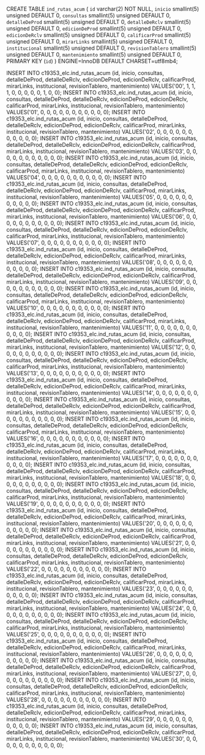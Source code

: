CREATE TABLE `ind_rutas_acum` (
  `id` varchar(2) NOT NULL,
  `inicio` smallint(5) unsigned DEFAULT 0,
  `consultas` smallint(5) unsigned DEFAULT 0,
  `detalleDeProd` smallint(5) unsigned DEFAULT 0,
  `detalleDeRclv` smallint(5) unsigned DEFAULT 0,
  `edicionDeProd` smallint(5) unsigned DEFAULT 0,
  `edicionDeRclv` smallint(5) unsigned DEFAULT 0,
  `calificarProd` smallint(5) unsigned DEFAULT 0,
  `mirarLinks` smallint(5) unsigned DEFAULT 0,
  `institucional` smallint(5) unsigned DEFAULT 0,
  `revisionTablero` smallint(5) unsigned DEFAULT 0,
  `mantenimiento` smallint(5) unsigned DEFAULT 0,
  PRIMARY KEY (`id`)
) ENGINE=InnoDB DEFAULT CHARSET=utf8mb4;

INSERT INTO c19353_elc.ind_rutas_acum (id, inicio, consultas, detalleDeProd, detalleDeRclv, edicionDeProd, edicionDeRclv, calificarProd, mirarLinks, institucional, revisionTablero, mantenimiento) VALUES('00', 1, 1, 1, 0, 0, 0, 0, 0, 1, 0, 0);
INSERT INTO c19353_elc.ind_rutas_acum (id, inicio, consultas, detalleDeProd, detalleDeRclv, edicionDeProd, edicionDeRclv, calificarProd, mirarLinks, institucional, revisionTablero, mantenimiento) VALUES('01', 0, 0, 0, 0, 0, 0, 0, 0, 0, 0, 0);
INSERT INTO c19353_elc.ind_rutas_acum (id, inicio, consultas, detalleDeProd, detalleDeRclv, edicionDeProd, edicionDeRclv, calificarProd, mirarLinks, institucional, revisionTablero, mantenimiento) VALUES('02', 0, 0, 0, 0, 0, 0, 0, 0, 0, 0, 0);
INSERT INTO c19353_elc.ind_rutas_acum (id, inicio, consultas, detalleDeProd, detalleDeRclv, edicionDeProd, edicionDeRclv, calificarProd, mirarLinks, institucional, revisionTablero, mantenimiento) VALUES('03', 0, 0, 0, 0, 0, 0, 0, 0, 0, 0, 0);
INSERT INTO c19353_elc.ind_rutas_acum (id, inicio, consultas, detalleDeProd, detalleDeRclv, edicionDeProd, edicionDeRclv, calificarProd, mirarLinks, institucional, revisionTablero, mantenimiento) VALUES('04', 0, 0, 0, 0, 0, 0, 0, 0, 0, 0, 0);
INSERT INTO c19353_elc.ind_rutas_acum (id, inicio, consultas, detalleDeProd, detalleDeRclv, edicionDeProd, edicionDeRclv, calificarProd, mirarLinks, institucional, revisionTablero, mantenimiento) VALUES('05', 0, 0, 0, 0, 0, 0, 0, 0, 0, 0, 0);
INSERT INTO c19353_elc.ind_rutas_acum (id, inicio, consultas, detalleDeProd, detalleDeRclv, edicionDeProd, edicionDeRclv, calificarProd, mirarLinks, institucional, revisionTablero, mantenimiento) VALUES('06', 0, 0, 0, 0, 0, 0, 0, 0, 0, 0, 0);
INSERT INTO c19353_elc.ind_rutas_acum (id, inicio, consultas, detalleDeProd, detalleDeRclv, edicionDeProd, edicionDeRclv, calificarProd, mirarLinks, institucional, revisionTablero, mantenimiento) VALUES('07', 0, 0, 0, 0, 0, 0, 0, 0, 0, 0, 0);
INSERT INTO c19353_elc.ind_rutas_acum (id, inicio, consultas, detalleDeProd, detalleDeRclv, edicionDeProd, edicionDeRclv, calificarProd, mirarLinks, institucional, revisionTablero, mantenimiento) VALUES('08', 0, 0, 0, 0, 0, 0, 0, 0, 0, 0, 0);
INSERT INTO c19353_elc.ind_rutas_acum (id, inicio, consultas, detalleDeProd, detalleDeRclv, edicionDeProd, edicionDeRclv, calificarProd, mirarLinks, institucional, revisionTablero, mantenimiento) VALUES('09', 0, 0, 0, 0, 0, 0, 0, 0, 0, 0, 0);
INSERT INTO c19353_elc.ind_rutas_acum (id, inicio, consultas, detalleDeProd, detalleDeRclv, edicionDeProd, edicionDeRclv, calificarProd, mirarLinks, institucional, revisionTablero, mantenimiento) VALUES('10', 0, 0, 0, 0, 0, 0, 0, 0, 0, 0, 0);
INSERT INTO c19353_elc.ind_rutas_acum (id, inicio, consultas, detalleDeProd, detalleDeRclv, edicionDeProd, edicionDeRclv, calificarProd, mirarLinks, institucional, revisionTablero, mantenimiento) VALUES('11', 0, 0, 0, 0, 0, 0, 0, 0, 0, 0, 0);
INSERT INTO c19353_elc.ind_rutas_acum (id, inicio, consultas, detalleDeProd, detalleDeRclv, edicionDeProd, edicionDeRclv, calificarProd, mirarLinks, institucional, revisionTablero, mantenimiento) VALUES('12', 0, 0, 0, 0, 0, 0, 0, 0, 0, 0, 0);
INSERT INTO c19353_elc.ind_rutas_acum (id, inicio, consultas, detalleDeProd, detalleDeRclv, edicionDeProd, edicionDeRclv, calificarProd, mirarLinks, institucional, revisionTablero, mantenimiento) VALUES('13', 0, 0, 0, 0, 0, 0, 0, 0, 0, 0, 0);
INSERT INTO c19353_elc.ind_rutas_acum (id, inicio, consultas, detalleDeProd, detalleDeRclv, edicionDeProd, edicionDeRclv, calificarProd, mirarLinks, institucional, revisionTablero, mantenimiento) VALUES('14', 0, 0, 0, 0, 0, 0, 0, 0, 0, 0, 0);
INSERT INTO c19353_elc.ind_rutas_acum (id, inicio, consultas, detalleDeProd, detalleDeRclv, edicionDeProd, edicionDeRclv, calificarProd, mirarLinks, institucional, revisionTablero, mantenimiento) VALUES('15', 0, 0, 0, 0, 0, 0, 0, 0, 0, 0, 0);
INSERT INTO c19353_elc.ind_rutas_acum (id, inicio, consultas, detalleDeProd, detalleDeRclv, edicionDeProd, edicionDeRclv, calificarProd, mirarLinks, institucional, revisionTablero, mantenimiento) VALUES('16', 0, 0, 0, 0, 0, 0, 0, 0, 0, 0, 0);
INSERT INTO c19353_elc.ind_rutas_acum (id, inicio, consultas, detalleDeProd, detalleDeRclv, edicionDeProd, edicionDeRclv, calificarProd, mirarLinks, institucional, revisionTablero, mantenimiento) VALUES('17', 0, 0, 0, 0, 0, 0, 0, 0, 0, 0, 0);
INSERT INTO c19353_elc.ind_rutas_acum (id, inicio, consultas, detalleDeProd, detalleDeRclv, edicionDeProd, edicionDeRclv, calificarProd, mirarLinks, institucional, revisionTablero, mantenimiento) VALUES('18', 0, 0, 0, 0, 0, 0, 0, 0, 0, 0, 0);
INSERT INTO c19353_elc.ind_rutas_acum (id, inicio, consultas, detalleDeProd, detalleDeRclv, edicionDeProd, edicionDeRclv, calificarProd, mirarLinks, institucional, revisionTablero, mantenimiento) VALUES('19', 0, 0, 0, 0, 0, 0, 0, 0, 0, 0, 0);
INSERT INTO c19353_elc.ind_rutas_acum (id, inicio, consultas, detalleDeProd, detalleDeRclv, edicionDeProd, edicionDeRclv, calificarProd, mirarLinks, institucional, revisionTablero, mantenimiento) VALUES('20', 0, 0, 0, 0, 0, 0, 0, 0, 0, 0, 0);
INSERT INTO c19353_elc.ind_rutas_acum (id, inicio, consultas, detalleDeProd, detalleDeRclv, edicionDeProd, edicionDeRclv, calificarProd, mirarLinks, institucional, revisionTablero, mantenimiento) VALUES('21', 0, 0, 0, 0, 0, 0, 0, 0, 0, 0, 0);
INSERT INTO c19353_elc.ind_rutas_acum (id, inicio, consultas, detalleDeProd, detalleDeRclv, edicionDeProd, edicionDeRclv, calificarProd, mirarLinks, institucional, revisionTablero, mantenimiento) VALUES('22', 0, 0, 0, 0, 0, 0, 0, 0, 0, 0, 0);
INSERT INTO c19353_elc.ind_rutas_acum (id, inicio, consultas, detalleDeProd, detalleDeRclv, edicionDeProd, edicionDeRclv, calificarProd, mirarLinks, institucional, revisionTablero, mantenimiento) VALUES('23', 0, 0, 0, 0, 0, 0, 0, 0, 0, 0, 0);
INSERT INTO c19353_elc.ind_rutas_acum (id, inicio, consultas, detalleDeProd, detalleDeRclv, edicionDeProd, edicionDeRclv, calificarProd, mirarLinks, institucional, revisionTablero, mantenimiento) VALUES('24', 0, 0, 0, 0, 0, 0, 0, 0, 0, 0, 0);
INSERT INTO c19353_elc.ind_rutas_acum (id, inicio, consultas, detalleDeProd, detalleDeRclv, edicionDeProd, edicionDeRclv, calificarProd, mirarLinks, institucional, revisionTablero, mantenimiento) VALUES('25', 0, 0, 0, 0, 0, 0, 0, 0, 0, 0, 0);
INSERT INTO c19353_elc.ind_rutas_acum (id, inicio, consultas, detalleDeProd, detalleDeRclv, edicionDeProd, edicionDeRclv, calificarProd, mirarLinks, institucional, revisionTablero, mantenimiento) VALUES('26', 0, 0, 0, 0, 0, 0, 0, 0, 0, 0, 0);
INSERT INTO c19353_elc.ind_rutas_acum (id, inicio, consultas, detalleDeProd, detalleDeRclv, edicionDeProd, edicionDeRclv, calificarProd, mirarLinks, institucional, revisionTablero, mantenimiento) VALUES('27', 0, 0, 0, 0, 0, 0, 0, 0, 0, 0, 0);
INSERT INTO c19353_elc.ind_rutas_acum (id, inicio, consultas, detalleDeProd, detalleDeRclv, edicionDeProd, edicionDeRclv, calificarProd, mirarLinks, institucional, revisionTablero, mantenimiento) VALUES('28', 0, 0, 0, 0, 0, 0, 0, 0, 0, 0, 0);
INSERT INTO c19353_elc.ind_rutas_acum (id, inicio, consultas, detalleDeProd, detalleDeRclv, edicionDeProd, edicionDeRclv, calificarProd, mirarLinks, institucional, revisionTablero, mantenimiento) VALUES('29', 0, 0, 0, 0, 0, 0, 0, 0, 0, 0, 0);
INSERT INTO c19353_elc.ind_rutas_acum (id, inicio, consultas, detalleDeProd, detalleDeRclv, edicionDeProd, edicionDeRclv, calificarProd, mirarLinks, institucional, revisionTablero, mantenimiento) VALUES('30', 0, 0, 0, 0, 0, 0, 0, 0, 0, 0, 0);